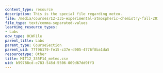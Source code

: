 ```yaml
---
content_type: resource
description: This is the special file regarding meteo.
file: /media/courses/12-335-experimental-atmospheric-chemistry-fall-2014/b59788cde783548d5506009d67dd9ff3_MIT12_335F14_meteo.csv
file_type: text/comma-separated-values
learning_resource_types:
- Labs
ocw_type: OCWFile
parent_title: Labs
parent_type: CourseSection
parent_uid: 77f96179-fe15-c37e-d905-4776f8ba1da5
resourcetype: Other
title: MIT12_335F14_meteo.csv
uid: b59788cd-e783-548d-5506-009d67dd9ff3
---
```

